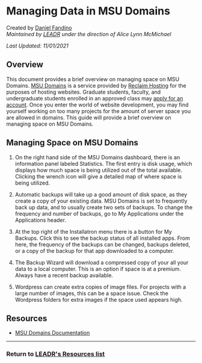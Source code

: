 # Managing Data in MSU Domains
Created by [Daniel Fandino](https://wiredhistory.com/)
<br>*Maintained by [LEADR](http://leadr.msu.edu/) under the direction of Alice Lynn McMichael*

*Last Updated: 11/01/2021*

## Overview
This document provides a brief overview on managing space on MSU Domains. [MSU Domains](https://domains.cal.msu.edu/) is a service provided by [Reclaim Hosting](https://reclaimhosting.com/) for the purposes of hosting websites. Graduate students, faculty, and undergraduate students enrolled in an approved class may [apply for an account](https://domains.cal.msu.edu/new-account/). Once you enter the world of website development, you may find yourself working on too many projects for the amount of server space you are allowed in domains. This guide will provide a brief overview on managing space on MSU Domains.

## Managing Space on MSU Domains
1. On the right hand side of the MSU Domains dashboard, there is an information panel labeled Statistics. The first entry is disk usage, which displays how much space is being utilized out of the total available. Clicking the wrench icon will give a detailed map of where space is being utilized.

2. Automatic backups will take up a good amount of disk space, as they create a copy of your existing data. MSU Domains is set to frequently back up data, and to usually create two sets of backups. To change the frequency and number of backups, go to My Applications under the Applications header.

3. At the top right of the Installatron menu there is a button for My Backups. Click this to see the backup status of all installed apps. From here, the frequency of the backups can be changed, backups deleted, or a copy of the backup for that app downloaded to a computer.

4. The Backup Wizard will download a compressed copy of your all your data to a local computer. This is an option if space is at a premium. Always have a recent backup available.

5. Wordpress can create extra copies of image files. For projects with a large number of images, this can be a space issue. Check the Wordpress folders for extra images if the space used appears high.

## Resources
- [MSU Domains Documentation](https://domains.cal.msu.edu/documentation/)

-----
### Return to [LEADR's Resources list](https://leadr-msu.github.io/)
